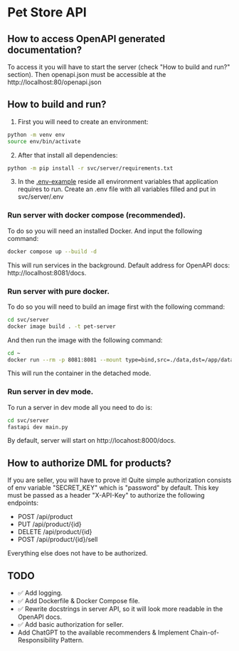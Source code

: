 # Pet Store API

## How to access OpenAPI generated documentation?

To access it you will have to start the server (check "How to build and run?" section). Then openapi.json must be accessible at the http://localhost:80/openapi.json

## How to build and run?

1. First you will need to create an environment:

```bash
python -m venv env
source env/bin/activate
```

2. After that install all dependencies:

```bash
python -m pip install -r svc/server/requirements.txt
```

3. In the [.env-example](svc/server/.env-example) reside all environment variables that application requires to run. Create an .env file with all variables filled and put in svc/server/.env

### Run server with docker compose (recommended).

To do so you will need an installed Docker. And input the following command:

```bash
docker compose up --build -d
```

This will run services in the background. Default address for OpenAPI docs: http://localhost:8081/docs.

### Run server with pure docker.

To do so you will need to build an image first with the following command:

```bash
cd svc/server
docker image build . -t pet-server
```

And then run the image with the following command:

```bash
cd ~
docker run --rm -p 8081:8081 --mount type=bind,src=./data,dst=/app/data --mount type=bind,src=./logs,dst=/app/logs -d pet-server
```

This will run the container in the detached mode.

### Run server in dev mode.

To run a server in dev mode all you need to do is:

```bash
cd svc/server
fastapi dev main.py
```

By default, server will start on http://locahost:8000/docs.

## How to authorize DML for products?

If you are seller, you will have to prove it! Quite simple authorization consists of env variable "SECRET_KEY" which is "password" by default. This key must be passed as a header "X-API-Key" to authorize the following endpoints:

- POST /api/product
- PUT /api/product/{id}
- DELETE /api/product/{id}
- POST /api/product/{id}/sell

Everything else does not have to be authorized.

## TODO
- ✅ Add logging.
- ✅ Add Dockerfile & Docker Compose file.
- ✅ Rewrite docstrings in server API, so it will look more readable in the OpenAPI docs.
- ✅ Add basic authorization for seller.
- Add ChatGPT to the available recommenders & Implement Chain-of-Responsibility Pattern.
